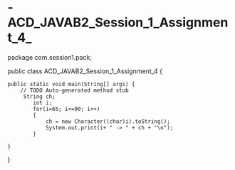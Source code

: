 # -ACD_JAVAB2_Session_1_Assignment_4_

package com.session1.pack;

public class ACD_JAVAB2_Session_1_Assignment_4 {

	public static void main(String[] args) {
		// TODO Auto-generated method stub
		 String ch;
	        int i;
	        for(i=65; i<=90; i++)
	        {
	            ch = new Character((char)i).toString();
	            System.out.print(i+ " -> " + ch + "\n");
	        }

	}

}
